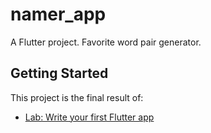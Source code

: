 # namer_app

A Flutter project. Favorite word pair generator.

## Getting Started

This project is the final result of:
- [Lab: Write your first Flutter app](https://docs.flutter.dev/get-started/codelab)
